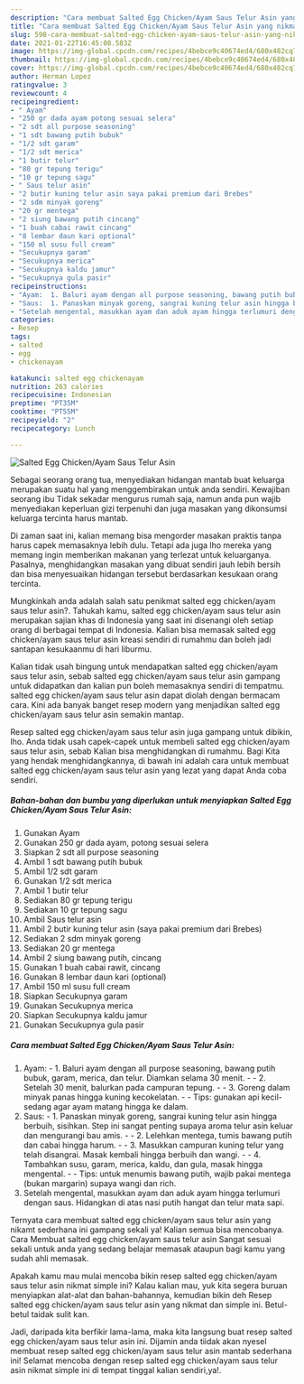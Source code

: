 ```yaml
---
description: "Cara membuat Salted Egg Chicken/Ayam Saus Telur Asin yang nikmat Untuk Jualan"
title: "Cara membuat Salted Egg Chicken/Ayam Saus Telur Asin yang nikmat Untuk Jualan"
slug: 598-cara-membuat-salted-egg-chicken-ayam-saus-telur-asin-yang-nikmat-untuk-jualan
date: 2021-01-22T16:45:08.583Z
image: https://img-global.cpcdn.com/recipes/4bebce9c40674ed4/680x482cq70/salted-egg-chickenayam-saus-telur-asin-foto-resep-utama.jpg
thumbnail: https://img-global.cpcdn.com/recipes/4bebce9c40674ed4/680x482cq70/salted-egg-chickenayam-saus-telur-asin-foto-resep-utama.jpg
cover: https://img-global.cpcdn.com/recipes/4bebce9c40674ed4/680x482cq70/salted-egg-chickenayam-saus-telur-asin-foto-resep-utama.jpg
author: Herman Lopez
ratingvalue: 3
reviewcount: 4
recipeingredient:
- " Ayam"
- "250 gr dada ayam potong sesuai selera"
- "2 sdt all purpose seasoning"
- "1 sdt bawang putih bubuk"
- "1/2 sdt garam"
- "1/2 sdt merica"
- "1 butir telur"
- "80 gr tepung terigu"
- "10 gr tepung sagu"
- " Saus telur asin"
- "2 butir kuning telur asin saya pakai premium dari Brebes"
- "2 sdm minyak goreng"
- "20 gr mentega"
- "2 siung bawang putih cincang"
- "1 buah cabai rawit cincang"
- "8 lembar daun kari optional"
- "150 ml susu full cream"
- "Secukupnya garam"
- "Secukupnya merica"
- "Secukupnya kaldu jamur"
- "Secukupnya gula pasir"
recipeinstructions:
- "Ayam:  1. Baluri ayam dengan all purpose seasoning, bawang putih bubuk, garam, merica, dan telur. Diamkan selama 30 menit.  2. Setelah 30 menit, balurkan pada campuran tepung.  3. Goreng dalam minyak panas hingga kuning kecokelatan.  Tips: gunakan api kecil-sedang agar ayam matang hingga ke dalam."
- "Saus:  1. Panaskan minyak goreng, sangrai kuning telur asin hingga berbuih, sisihkan. Step ini sangat penting supaya aroma telur asin keluar dan mengurangi bau amis.  2. Lelehkan mentega, tumis bawang putih dan cabai hingga harum.   3. Masukkan campuran kuning telur yang telah disangrai. Masak kembali hingga berbuih dan wangi.  4. Tambahkan susu, garam, merica, kaldu, dan gula, masak hingga mengental.   Tips: untuk menumis bawang putih, wajib pakai mentega (bukan margarin) supaya wangi dan rich."
- "Setelah mengental, masukkan ayam dan aduk ayam hingga terlumuri dengan saus. Hidangkan di atas nasi putih hangat dan telur mata sapi."
categories:
- Resep
tags:
- salted
- egg
- chickenayam

katakunci: salted egg chickenayam 
nutrition: 263 calories
recipecuisine: Indonesian
preptime: "PT35M"
cooktime: "PT55M"
recipeyield: "2"
recipecategory: Lunch

---
```



![Salted Egg Chicken/Ayam Saus Telur Asin](https://img-global.cpcdn.com/recipes/4bebce9c40674ed4/680x482cq70/salted-egg-chickenayam-saus-telur-asin-foto-resep-utama.jpg)

Sebagai seorang orang tua, menyediakan hidangan mantab buat keluarga merupakan suatu hal yang menggembirakan untuk anda sendiri. Kewajiban seorang ibu Tidak sekadar mengurus rumah saja, namun anda pun wajib menyediakan keperluan gizi terpenuhi dan juga masakan yang dikonsumsi keluarga tercinta harus mantab.

Di zaman  saat ini, kalian memang bisa mengorder masakan praktis tanpa harus capek memasaknya lebih dulu. Tetapi ada juga lho mereka yang memang ingin memberikan makanan yang terlezat untuk keluarganya. Pasalnya, menghidangkan masakan yang dibuat sendiri jauh lebih bersih dan bisa menyesuaikan hidangan tersebut berdasarkan kesukaan orang tercinta. 



Mungkinkah anda adalah salah satu penikmat salted egg chicken/ayam saus telur asin?. Tahukah kamu, salted egg chicken/ayam saus telur asin merupakan sajian khas di Indonesia yang saat ini disenangi oleh setiap orang di berbagai tempat di Indonesia. Kalian bisa memasak salted egg chicken/ayam saus telur asin kreasi sendiri di rumahmu dan boleh jadi santapan kesukaanmu di hari liburmu.

Kalian tidak usah bingung untuk mendapatkan salted egg chicken/ayam saus telur asin, sebab salted egg chicken/ayam saus telur asin gampang untuk didapatkan dan kalian pun boleh memasaknya sendiri di tempatmu. salted egg chicken/ayam saus telur asin dapat diolah dengan bermacam cara. Kini ada banyak banget resep modern yang menjadikan salted egg chicken/ayam saus telur asin semakin mantap.

Resep salted egg chicken/ayam saus telur asin juga gampang untuk dibikin, lho. Anda tidak usah capek-capek untuk membeli salted egg chicken/ayam saus telur asin, sebab Kalian bisa menghidangkan di rumahmu. Bagi Kita yang hendak menghidangkannya, di bawah ini adalah cara untuk membuat salted egg chicken/ayam saus telur asin yang lezat yang dapat Anda coba sendiri.

<!--inarticleads1-->

##### Bahan-bahan dan bumbu yang diperlukan untuk menyiapkan Salted Egg Chicken/Ayam Saus Telur Asin:

1. Gunakan  Ayam
1. Gunakan 250 gr dada ayam, potong sesuai selera
1. Siapkan 2 sdt all purpose seasoning
1. Ambil 1 sdt bawang putih bubuk
1. Ambil 1/2 sdt garam
1. Gunakan 1/2 sdt merica
1. Ambil 1 butir telur
1. Sediakan 80 gr tepung terigu
1. Sediakan 10 gr tepung sagu
1. Ambil  Saus telur asin
1. Ambil 2 butir kuning telur asin (saya pakai premium dari Brebes)
1. Sediakan 2 sdm minyak goreng
1. Sediakan 20 gr mentega
1. Ambil 2 siung bawang putih, cincang
1. Gunakan 1 buah cabai rawit, cincang
1. Gunakan 8 lembar daun kari (optional)
1. Ambil 150 ml susu full cream
1. Siapkan Secukupnya garam
1. Gunakan Secukupnya merica
1. Siapkan Secukupnya kaldu jamur
1. Gunakan Secukupnya gula pasir




<!--inarticleads2-->

##### Cara membuat Salted Egg Chicken/Ayam Saus Telur Asin:

1. Ayam:  - 1. Baluri ayam dengan all purpose seasoning, bawang putih bubuk, garam, merica, dan telur. Diamkan selama 30 menit. -  - 2. Setelah 30 menit, balurkan pada campuran tepung. -  - 3. Goreng dalam minyak panas hingga kuning kecokelatan. -  - Tips: gunakan api kecil-sedang agar ayam matang hingga ke dalam.
1. Saus:  - 1. Panaskan minyak goreng, sangrai kuning telur asin hingga berbuih, sisihkan. Step ini sangat penting supaya aroma telur asin keluar dan mengurangi bau amis. -  - 2. Lelehkan mentega, tumis bawang putih dan cabai hingga harum.  -  - 3. Masukkan campuran kuning telur yang telah disangrai. Masak kembali hingga berbuih dan wangi. -  - 4. Tambahkan susu, garam, merica, kaldu, dan gula, masak hingga mengental.  -  - Tips: untuk menumis bawang putih, wajib pakai mentega (bukan margarin) supaya wangi dan rich.
1. Setelah mengental, masukkan ayam dan aduk ayam hingga terlumuri dengan saus. Hidangkan di atas nasi putih hangat dan telur mata sapi.




Ternyata cara membuat salted egg chicken/ayam saus telur asin yang nikamt sederhana ini gampang sekali ya! Kalian semua bisa mencobanya. Cara Membuat salted egg chicken/ayam saus telur asin Sangat sesuai sekali untuk anda yang sedang belajar memasak ataupun bagi kamu yang sudah ahli memasak.

Apakah kamu mau mulai mencoba bikin resep salted egg chicken/ayam saus telur asin nikmat simple ini? Kalau kalian mau, yuk kita segera buruan menyiapkan alat-alat dan bahan-bahannya, kemudian bikin deh Resep salted egg chicken/ayam saus telur asin yang nikmat dan simple ini. Betul-betul taidak sulit kan. 

Jadi, daripada kita berfikir lama-lama, maka kita langsung buat resep salted egg chicken/ayam saus telur asin ini. Dijamin anda tiidak akan nyesel membuat resep salted egg chicken/ayam saus telur asin mantab sederhana ini! Selamat mencoba dengan resep salted egg chicken/ayam saus telur asin nikmat simple ini di tempat tinggal kalian sendiri,ya!.

